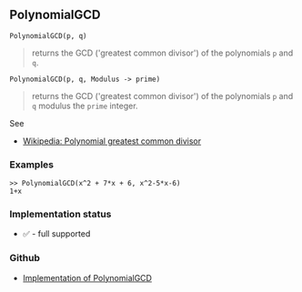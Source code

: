 ## PolynomialGCD

```
PolynomialGCD(p, q)
```

> returns the GCD ('greatest common divisor') of the polynomials `p` and `q`.

```
PolynomialGCD(p, q, Modulus -> prime)
```

> returns the GCD ('greatest common divisor') of the polynomials `p` and `q` modulus the `prime` integer.

See
* [Wikipedia: Polynomial greatest common divisor](https://en.wikipedia.org/wiki/Polynomial_greatest_common_divisor)

### Examples

```
>> PolynomialGCD(x^2 + 7*x + 6, x^2-5*x-6) 
1+x
```






### Implementation status

* &#x2705; - full supported

### Github

* [Implementation of PolynomialGCD](https://github.com/axkr/symja_android_library/blob/master/symja_android_library/matheclipse-core/src/main/java/org/matheclipse/core/builtin/Algebra.java#L3307) 
